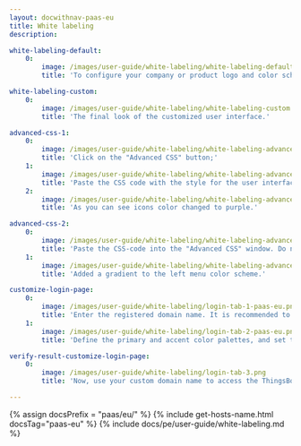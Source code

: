 ```yaml
---
layout: docwithnav-paas-eu
title: White labeling
description:

white-labeling-default:
    0:
        image: /images/user-guide/white-labeling/white-labeling-default.png
        title: 'To configure your company or product logo and color scheme, go to the "White labeling" page.'

white-labeling-custom:
    0:
        image: /images/user-guide/white-labeling/white-labeling-custom.png
        title: 'The final look of the customized user interface.'

advanced-css-1:
    0:
        image: /images/user-guide/white-labeling/white-labeling-advanced-css-1.png
        title: 'Click on the "Advanced CSS" button;'
    1:
        image: /images/user-guide/white-labeling/white-labeling-advanced-css-2.png
        title: 'Paste the CSS code with the style for the user interface into the "Advanced CSS" pop-up window and click "Save". Then save all changes;'
    2:
        image: /images/user-guide/white-labeling/white-labeling-advanced-css-3.png
        title: 'As you can see icons color changed to purple.'

advanced-css-2:
    0:
        image: /images/user-guide/white-labeling/white-labeling-advanced-css-4.png
        title: 'Paste the CSS-code into the "Advanced CSS" window. Do not delete the previously added CSS code to keep the previous color scheme. Save all changes;'
    1:
        image: /images/user-guide/white-labeling/white-labeling-advanced-css-5.png
        title: 'Added a gradient to the left menu color scheme.'

customize-login-page:
    0:
        image: /images/user-guide/white-labeling/login-tab-1-paas-eu.png
        title: 'Enter the registered domain name. It is recommended to prevent usage of hostnames from headers of the request. Enter a custom application title, replace the default website icon and logo with your own;'
    1:
        image: /images/user-guide/white-labeling/login-tab-2-paas-eu.png
        title: 'Define the primary and accent color palettes, and set the page background color. Once done, save the changes.'

verify-result-customize-login-page:
    0:
        image: /images/user-guide/white-labeling/login-tab-3.png
        title: 'Now, use your custom domain name to access the ThingsBoard web interface login page and verify the result of your configuration.'

---
```


{% assign docsPrefix = "paas/eu/" %}
{% include get-hosts-name.html docsTag="paas-eu" %}
{% include docs/pe/user-guide/white-labeling.md %}